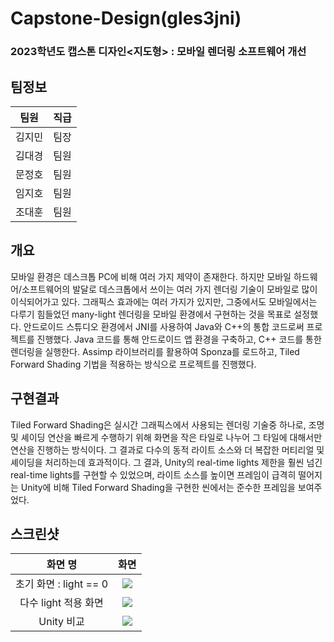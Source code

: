 # Capstone-Design(gles3jni)
### 2023학년도 캡스톤 디자인<지도형> : 모바일 렌더링 소프트웨어 개선
## 팀정보
|팀원|직급|
|:--:|:--:|
|김지민|팀장|
|김대경|팀원|
|문정호|팀원|
|임지호|팀원|
|조대훈|팀원|

## 개요
모바일 환경은 데스크톱 PC에 비해 여러 가지 제약이 존재한다. 하지만 모바일 하드웨어/소프트웨어의 발달로 데스크톱에서 쓰이는 여러 가지 렌더링 기술이 모바일로 많이 이식되어가고 있다. 그래픽스 효과에는 여러 가지가 있지만, 그중에서도 모바일에서는 다루기 힘들었던 many-light 렌더링을 모바일 환경에서 구현하는 것을 목표로 설정했다. 안드로이드 스튜디오 환경에서 JNI를 사용하여 Java와 C++의 통합 코드로써 프로젝트를 진행했다. Java 코드를 통해 안드로이드 앱 환경을 구축하고, C++ 코드를 통한 렌더링을 실행한다.
Assimp 라이브러리를 활용하여 Sponza를 로드하고, Tiled Forward Shading 기법을 적용하는 방식으로 프로젝트를 진행했다.


## 구현결과
Tiled Forward Shading은 실시간 그래픽스에서 사용되는 렌더링 기술중 하나로, 조명 및 셰이딩 연산을 빠르게 수행하기 위해 화면을 작은 타일로 나누어 그 타일에 대해서만 연산을 진행하는 방식이다. 그 결과로 다수의 동적 라이트 소스와 더 복잡한 머티리얼 및 셰이딩을 처리하는데 효과적이다.
그 결과, Unity의 real-time lights 제한을 훨씬 넘긴 real-time lights를 구현할 수 있었으며, 라이트 소스를 높이면 프레임이 급격히 떨어지는 Unity에 비해  Tiled Forward Shading을 구현한 씬에서는 준수한 프레임을 보여주었다.

## 스크린샷
|화면 명| 화면 |
|:--:|:--:|
|초기 화면 : light == 0|<img src="https://github.com/2023-SMU-Capstone-design/gles3jni/assets/87518434/3b344e18-2a58-4cca-a3db-d1ed61e3485c"></img>|
|다수 light 적용 화면|<img src="https://github.com/2023-SMU-Capstone-design/gles3jni/assets/87518434/b0153a1b-81c8-40b6-bee7-a7e7e89f5509"></img>|
|Unity 비교|<img src="https://github.com/2023-SMU-Capstone-design/gles3jni/assets/87518434/a5db96bd-eb39-40b4-802b-9205975f1914"></img>|




